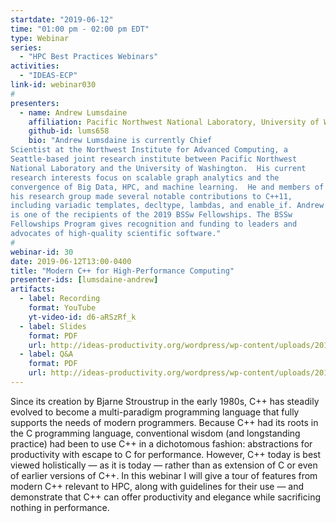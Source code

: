 ```yaml
---
startdate: "2019-06-12"
time: "01:00 pm - 02:00 pm EDT"
type: Webinar
series:
  - "HPC Best Practices Webinars"
activities:
  - "IDEAS-ECP"
link-id: webinar030
#
presenters:
  - name: Andrew Lumsdaine
    affiliation: Pacific Northwest National Laboratory, University of Washington
    github-id: lums658
    bio: "Andrew Lumsdaine is currently Chief
Scientist at the Northwest Institute for Advanced Computing, a
Seattle-based joint research institute between Pacific Northwest
National Laboratory and the University of Washington.  His current
research interests focus on scalable graph analytics and the
convergence of Big Data, HPC, and machine learning.  He and members of
his research group made several notable contributions to C++11,
including variadic templates, decltype, lambdas, and enable_if. Andrew
is one of the recipients of the 2019 BSSw Fellowships. The BSSw
Fellowships Program gives recognition and funding to leaders and
advocates of high-quality scientific software."
#
webinar-id: 30
date: 2019-06-12T13:00-0400
title: "Modern C++ for High-Performance Computing"
presenter-ids: [lumsdaine-andrew]
artifacts:
  - label: Recording
    format: YouTube
    yt-video-id: d6-aRSzRf_k
  - label: Slides
    format: PDF
    url: http://ideas-productivity.org/wordpress/wp-content/uploads/2019/06/webinar030-cpp4hpc.pdf
  - label: Q&A
    format: PDF
    url: http://ideas-productivity.org/wordpress/wp-content/uploads/2019/07/webinar030-cpp4HPC-qa.pdf
---
```

Since its creation by Bjarne Stroustrup in the early 1980s, C++ has
steadily evolved to become a multi-paradigm programming language that
fully supports the needs of modern programmers. Because C++ had its
roots in the C programming language, conventional wisdom (and
longstanding practice) had been to use C++ in a dichotomous fashion:
abstractions for productivity with escape to C for
performance. However, C++ today is best viewed holistically — as it is
today — rather than as extension of C or even of earlier versions of
C++. In this webinar I will give a tour of features from modern C++
relevant to HPC, along with guidelines for their use — and demonstrate
that C++ can offer productivity and elegance while sacrificing nothing
in performance.
